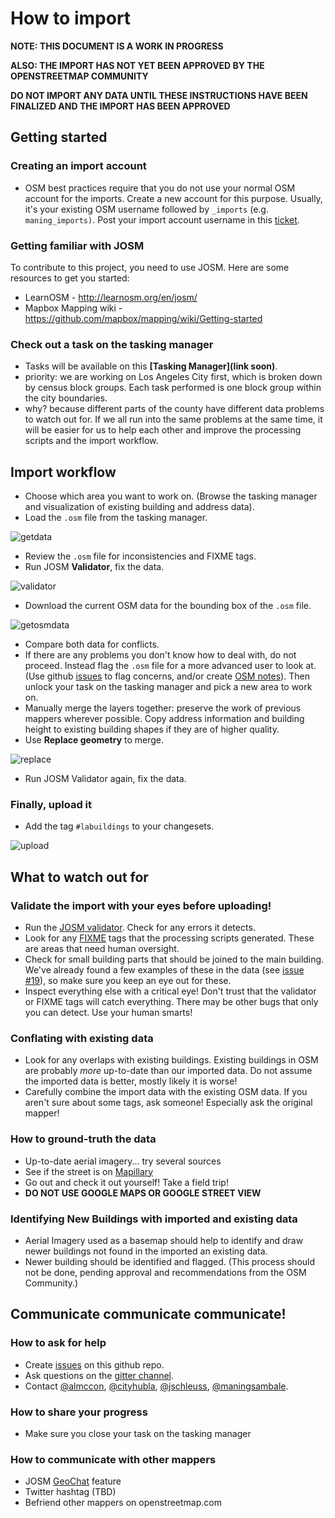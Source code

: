 How to import
=============

**NOTE: THIS DOCUMENT IS A WORK IN PROGRESS**

**ALSO: THE IMPORT HAS NOT YET BEEN APPROVED BY THE OPENSTREETMAP COMMUNITY**

**DO NOT IMPORT ANY DATA UNTIL THESE INSTRUCTIONS HAVE BEEN FINALIZED AND THE IMPORT HAS BEEN APPROVED**

## Getting started

### Creating an import account

 * OSM best practices require that you do not use your normal OSM account for the imports. Create a new account for this purpose. 
 Usually, it's your existing OSM username followed by `_imports` (e.g. `maning_imports)`.
 Post your import account username in this [ticket](http://github.com/osmlab/labuildings/issues/40).

### Getting familiar with JOSM

To contribute to this project, you need to use JOSM.  Here are some resources to get you started:
 * LearnOSM - http://learnosm.org/en/josm/
 * Mapbox Mapping wiki - https://github.com/mapbox/mapping/wiki/Getting-started

### Check out a task on the tasking manager

 * Tasks will be available on this **[Tasking Manager](link soon)**.
 * priority: we are working on Los Angeles City first, which is broken down by census block groups. Each task performed is one block group within the city boundaries.
 * why? because different parts of the county have different data problems to watch out for. If we all run into the same problems at the same time, it will be easier for us to help each other and improve the processing scripts and the import workflow.

## Import workflow
 * Choose which area you want to work on. (Browse the tasking manager and visualization of existing building and address data).
 * Load the `.osm` file from the tasking manager.
 
 ![getdata](https://cloud.githubusercontent.com/assets/353700/12942521/ddcbf232-d001-11e5-96c4-5223bd633647.gif)

 * Review the `.osm` file for inconsistencies and FIXME tags.
 * Run JOSM **Validator**, fix the data.

![validator](https://cloud.githubusercontent.com/assets/353700/12942520/ddc572f4-d001-11e5-8cf6-399511cd47fa.gif) 

 * Download the current OSM data for the bounding box of the `.osm` file.
 
 ![getosmdata](https://cloud.githubusercontent.com/assets/353700/12942519/ddc04c2a-d001-11e5-978a-b441c2607fcd.gif)
 
 * Compare both data for conflicts.
 * If there are any problems you don't know how to deal with, do not proceed. Instead flag the `.osm` file for a more advanced user to look at. (Use github [issues](http://github.com/osmlab/labuildings/issues) to flag concerns, and/or create [OSM notes](http://wiki.openstreetmap.org/wiki/Notes)). Then unlock your task on the tasking manager and pick a new area to work on.
 * Manually merge the layers together: preserve the work of previous mappers wherever possible. Copy address information and building height to existing building shapes if they are of higher quality.
 * Use **Replace geometry** to merge.
 
![replace](https://cloud.githubusercontent.com/assets/353700/12942518/ddba87a4-d001-11e5-9441-2561f67b45bc.gif) 

*  Run JOSM Validator again, fix the data.

### Finally, upload it

 * Add the tag `#labuildings` to your changesets.
 
![upload](https://cloud.githubusercontent.com/assets/353700/12942517/ddb5c930-d001-11e5-826a-342c3f80f014.gif) 

## What to watch out for

### Validate the import with your eyes before uploading!

 * Run the [JOSM validator](http://wiki.openstreetmap.org/wiki/JOSM/Validator). Check for any errors it detects.
 * Look for any [FIXME](http://wiki.openstreetmap.org/wiki/Key:fixme) tags that the processing scripts generated. These are areas that need human oversight.
 * Check for small building parts that should be joined to the main building. We've already found a few examples of these in the data (see [issue #19](https://github.com/osmlab/labuildings/issues/19)), so make sure you keep an eye out for these.
 * Inspect everything else with a critical eye! Don't trust that the validator or FIXME tags will catch everything. There may be other bugs that only you can detect. Use your human smarts!
 
### Conflating with existing data
 * Look for any overlaps with existing buildings. Existing buildings in OSM are probably _more_ up-to-date than our imported data. Do not assume the imported data is better, mostly likely it is worse! 
 * Carefully combine the import data with the existing OSM data. If you aren't sure about some tags, ask someone! Especially ask the original mapper! 
 
### How to ground-truth the data
 * Up-to-date aerial imagery... try several sources
 * See if the street is on [Mapillary](http://www.mapillary.com/map/im/bbox/33.65806700735439/34.410308669603495/-119.10278320312499/-117.3504638671875)
 * Go out and check it out yourself! Take a field trip!
 * **DO NOT USE GOOGLE MAPS OR GOOGLE STREET VIEW**

### Identifying New Buildings with imported and existing data
* Aerial Imagery used as a basemap should help to identify and draw newer buildings not found in the imported an existing data.
* Newer building should be identified and flagged. (This process should not be done, pending approval and recommendations from the OSM Community.)
 
## Communicate communicate communicate!

### How to ask for help

 * Create [issues](http://github.com/osmlab/labuildings/issues) on this github repo.
 * Ask questions on the [gitter channel](http://gitter.im/osmlab/labuildings).
 * Contact [@almccon](http://twitter.com/almccon), [@cityhubla](http://twitter.com/cityhubla),  [@jschleuss](http://twitter.com/jschleuss),  [@maningsambale](http://twitter.com/maningsambale).

### How to share your progress

 * Make sure you close your task on the tasking manager

### How to communicate with other mappers

 * JOSM [GeoChat](http://wiki.openstreetmap.org/wiki/JOSM/Plugins/GeoChat) feature
 * Twitter hashtag (TBD)
 * Befriend other mappers on openstreetmap.com
